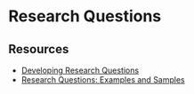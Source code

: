 # Research Questions

## Resources

- [Developing Research Questions](https://www.monash.edu/library/help/assignments-research/developing-research-questions)
- [Research Questions: Examples and Samples](https://www.scribbr.com/research-process/research-questions/)
